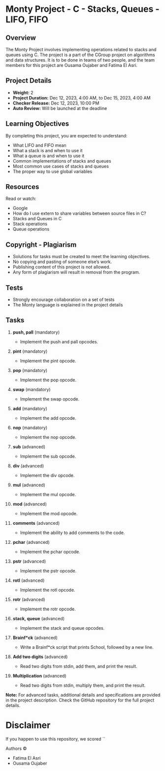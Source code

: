 # Monty Project - C - Stacks, Queues - LIFO, FIFO

## Overview
The Monty Project involves implementing operations related to stacks and queues using C. The project is a part of the CGroup project on algorithms and data structures. It is to be done in teams of two people, and the team members for this project are Ousama Oujaber and Fatima El Asri.

## Project Details
- **Weight:** 2
- **Project Duration:** Dec 12, 2023, 4:00 AM, to Dec 15, 2023, 4:00 AM
- **Checker Release:** Dec 12, 2023, 10:00 PM
- **Auto Review:** Will be launched at the deadline

## Learning Objectives
By completing this project, you are expected to understand:
- What LIFO and FIFO mean
- What a stack is and when to use it
- What a queue is and when to use it
- Common implementations of stacks and queues
- Most common use cases of stacks and queues
- The proper way to use global variables

## Resources
Read or watch:
- Google
- How do I use extern to share variables between source files in C?
- Stacks and Queues in C
- Stack operations
- Queue operations

## Copyright - Plagiarism
- Solutions for tasks must be created to meet the learning objectives.
- No copying and pasting of someone else’s work.
- Publishing content of this project is not allowed.
- Any form of plagiarism will result in removal from the program.

## Tests
- Strongly encourage collaboration on a set of tests
- The Monty language is explained in the project details

## Tasks
1. **push, pall** (mandatory)
   - Implement the push and pall opcodes.
  
2. **pint** (mandatory)
   - Implement the pint opcode.
  
3. **pop** (mandatory)
   - Implement the pop opcode.

4. **swap** (mandatory)
   - Implement the swap opcode.
  
5. **add** (mandatory)
   - Implement the add opcode.

6. **nop** (mandatory)
   - Implement the nop opcode.

7. **sub** (advanced)
   - Implement the sub opcode.

8. **div** (advanced)
   - Implement the div opcode.

9. **mul** (advanced)
   - Implement the mul opcode.

10. **mod** (advanced)
    - Implement the mod opcode.

11. **comments** (advanced)
    - Implement the ability to add comments to the code.

12. **pchar** (advanced)
    - Implement the pchar opcode.

13. **pstr** (advanced)
    - Implement the pstr opcode.

14. **rotl** (advanced)
    - Implement the rotl opcode.

15. **rotr** (advanced)
    - Implement the rotr opcode.

16. **stack, queue** (advanced)
    - Implement the stack and queue opcodes.

17. **Brainf*ck** (advanced)
    - Write a Brainf*ck script that prints School, followed by a new line.

18. **Add two digits** (advanced)
    - Read two digits from stdin, add them, and print the result.

19. **Multiplication** (advanced)
    - Read two digits from stdin, multiply them, and print the result.

**Note:** For advanced tasks, additional details and specifications are provided in the project description. Check the GitHub repository for the full project details.

# Disclaimer

If you happen to use this repository, we scored ``

Authors ©

- Fatima El Asri
- Ousama Oujaber
